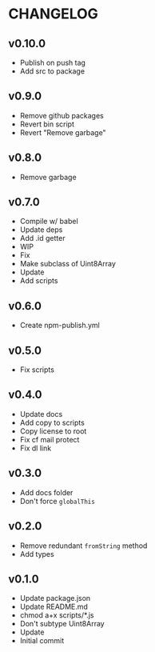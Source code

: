 # CHANGELOG

## v0.10.0
- Publish on push tag
- Add src to package

## v0.9.0
- Remove github packages
- Revert bin script
- Revert "Remove garbage"

## v0.8.0
- Remove garbage

## v0.7.0
- Compile w/ babel
- Update deps
- Add .id getter
- WIP
- Fix
- Make subclass of Uint8Array
- Update
- Add scripts

## v0.6.0
* Create npm-publish.yml

## v0.5.0
* Fix scripts

## v0.4.0
* Update docs
* Add copy to scripts
* Copy license to root
* Fix cf mail protect
* Fix dl link

## v0.3.0
* Add docs folder
* Don't force `globalThis`

## v0.2.0
* Remove redundant `fromString` method
* Add types

## v0.1.0
* Update package.json
* Update README.md
* chmod a+x scripts/*.js
* Don't subtype Uint8Array
* Update
* Initial commit